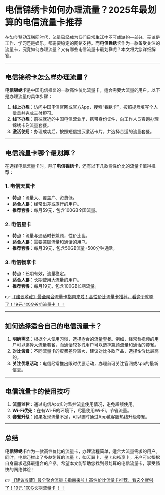 # 电信锦绣卡如何办理流量？2025年最划算的电信流量卡推荐

在如今移动互联网时代，流量已经成为我们日常生活中不可或缺的一部分。无论是工作、学习还是娱乐，都需要稳定的网络支持。而**电信锦绣卡**作为一款备受关注的流量卡，究竟如何办理流量？又有哪些电信流量卡最划算呢？本文将为您详细解答。

---

## 电信锦绣卡怎么样办理流量？

**电信锦绣卡**是中国电信推出的一款高性价比流量卡，适合需要大流量的用户。以下是办理流量的具体步骤：

1. **线上办理**：访问中国电信官网或官方App，搜索“锦绣卡”，按照提示填写个人信息并完成支付即可。
2. **线下办理**：前往就近的中国电信营业厅，携带身份证件，向工作人员咨询办理锦绣卡及流量套餐。
3. **激活使用**：办理成功后，按照短信提示激活卡片，并选择合适的流量套餐。

---

## 电信流量卡哪个最划算？

在选择电信流量卡时，除了**电信锦绣卡**，还有以下几款高性价比的流量卡值得推荐：

### 1. 电信天翼卡
- **特点**：流量大、覆盖广、资费低。
- **适合人群**：经常出差或旅行的用户。
- **推荐套餐**：每月59元，包含100GB全国流量。

### 2. 电信星卡
- **特点**：流量与通话时长兼顾，性价比高。
- **适合人群**：需要兼顾流量和通话的用户。
- **推荐套餐**：每月39元，包含50GB流量+500分钟通话。

### 3. 电信畅享卡
- **特点**：长期有效，流量稳定。
- **适合人群**：长期使用大流量的用户。
- **推荐套餐**：每月19元，包含100GB长期流量。

👉 [【建议收藏】最全聚合流量卡指南来啦！高性价比流量卡推荐，看这个就够了！19元 100G长期流量卡 ！！](https://bit.ly/Liuliangka)

---

## 如何选择适合自己的电信流量卡？

1. **明确需求**：根据个人使用习惯，选择适合的流量套餐。例如，经常看视频的用户可以选择大流量套餐，而通话较多的用户可以选择兼顾流量和通话的套餐。
2. **对比资费**：不同流量卡的资费差异较大，建议对比多款产品，选择性价比最高的。
3. **关注优惠活动**：电信经常推出限时优惠活动，办理前可关注官网或App的最新信息。

---

## 电信流量卡的使用技巧

1. **流量监控**：通过电信App实时监控流量使用情况，避免超额使用。
2. **Wi-Fi优先**：在有Wi-Fi的环境下，尽量使用Wi-Fi，节省流量。
3. **套餐升级**：如果发现流量不足，可以随时通过App或客服热线升级套餐。

---

## 总结

**电信锦绣卡**作为一款高性价比的流量卡，办理流程简单，适合大流量需求的用户。同时，电信还推出了多款划算的流量卡，如天翼卡、星卡和畅享卡，用户可以根据自身需求选择最适合的产品。希望本文能帮助您找到最划算的电信流量卡，享受畅快的网络体验！

👉 [【建议收藏】最全聚合流量卡指南来啦！高性价比流量卡推荐，看这个就够了！19元 100G长期流量卡 ！！](https://bit.ly/Liuliangka)